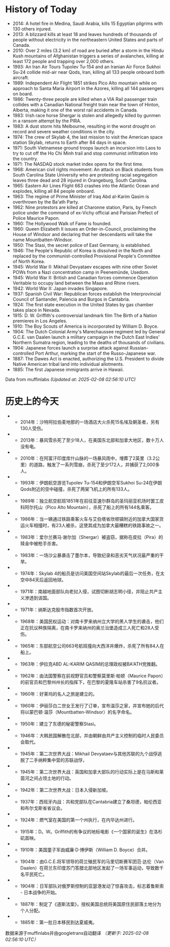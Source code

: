 # History of Today 

- 2014: A hotel fire in Medina, Saudi Arabia, kills 15 Egyptian pilgrims with 130 others injured.
- 2013: A blizzard kills at least 18 and leaves hundreds of thousands of people without electricity in the northeastern United States and parts of Canada.
- 2010: Over 2 miles (3.2 km) of road are buried after a storm in the Hindu Kush mountains of Afghanistan triggers a series of avalanches, killing at least 172 people and trapping over 2,000 others.
- 1993: An Iran Air Tours Tupolev Tu-154 and an Iranian Air Force Sukhoi Su-24 collide mid-air near Qods, Iran, killing all 133 people onboard both aircraft.
- 1989: Independent Air Flight 1851 strikes Pico Alto mountain while on approach to Santa Maria Airport in the Azores, killing all 144 passengers on board.
- 1986: Twenty-three people are killed when a VIA Rail passenger train collides with a Canadian National freight train near the town of Hinton, Alberta, making it one of the worst rail accidents in Canada.
- 1983: Irish race horse Shergar is stolen and allegedly killed by gunmen in a ransom attempt by the PIRA.
- 1983: A dust storm hits Melbourne, resulting in the worst drought on record and severe weather conditions in the city.
- 1974: The crew of Skylab 4, the last mission to visit the American space station Skylab, returns to Earth after 84 days in space.
- 1971: South Vietnamese ground troops launch an incursion into Laos to try to cut off the Ho Chi Minh trail and stop communist infiltration into the country.
- 1971: The NASDAQ stock market index opens for the first time.
- 1968: American civil rights movement: An attack on Black students from South Carolina State University who are protesting racial segregation leaves three dead and 28 injured in Orangeburg, South Carolina.
- 1965: Eastern Air Lines Flight 663 crashes into the Atlantic Ocean and explodes, killing all 84 people onboard.
- 1963: The regime of Prime Minister of Iraq Abd al-Karim Qasim is overthrown by the Ba'ath Party.
- 1962: Nine protestors are killed at Charonne station, Paris, by French police under the command of ex-Vichy official and Parisian Prefect of Police Maurice Papon.
- 1960: The Hollywood Walk of Fame is founded.
- 1960: Queen Elizabeth II issues an Order-in-Council, proclaiming the House of Windsor and declaring that her descendants will take the name Mountbatten-Windsor.
- 1950: The Stasi, the secret police of East Germany, is established.
- 1946: The People's Republic of Korea is dissolved in the North and replaced by the communist-controlled Provisional People's Committee of North Korea.
- 1945: World War II: Mikhail Devyataev escapes with nine other Soviet POWs from a Nazi concentration camp in Peenemünde, Usedom.
- 1945: World War II: British and Canadian forces commence Operation Veritable to occupy land between the Maas and Rhine rivers.
- 1942: World War II: Japan invades Singapore.
- 1937: Spanish Civil War: Republican forces establish the Interprovincial Council of Santander, Palencia and Burgos in Cantabria.
- 1924: The first state execution in the United States by gas chamber takes place in Nevada.
- 1915: D. W. Griffith's controversial landmark film The Birth of a Nation premieres in Los Angeles.
- 1910: The Boy Scouts of America is incorporated by William D. Boyce.
- 1904: The Dutch Colonial Army's Marechaussee regiment led by General G.C.E. van Daalen launch a military campaign in the Dutch East Indies' Northern Sumatra region, leading to the deaths of thousands of civilians.
- 1904: Japanese forces launch a surprise attack against Russian-controlled Port Arthur, marking the start of the Russo-Japanese war.
- 1887: The Dawes Act is enacted, authorizing the U.S. President to divide Native American tribal land into individual allotments.
- 1885: The first Japanese immigrants arrive in Hawaii.

Data from muffinlabs
*(Updated at: 2025-02-08 02:56:10 UTC)*

# 历史上的今天 

- -  2014年：沙特阿拉伯麦地那的一场酒店大火杀死15名埃及朝圣者，另有130人受伤。
- -  2013年：暴风雪杀死了至少18人，在美国东北部和加拿大地区，数十万人没有电。
- -  2010年：在阿富汗印度库什山脉的一场暴风雨中，埋葬了2英里（3.2公里）的道路，触发了一系列雪崩，杀死了至少172人，并捕获了2,000多人。
- -  1993年：伊朗航空游览Tupolev Tu-154和伊朗空军Sukhoi Su-24在伊朗Qods附近的空中碰撞，杀死了两架飞机上的所有133人。
- -  1989年：独立航空航班1851年在前往亚速尔群岛的圣玛丽亚机场时罢工皮科阿尔托山（Pico Alto Mountain），杀死了船上的所有144名乘客。
- -  1986年：当一辆通过铁路乘客火车与艾伯塔省欣顿镇附近的加拿大国家货运火车相撞时，有23人被杀，这使其成为加拿大最糟糕的铁路事故之一。
- -  1983年：爱尔兰赛马·谢尔加（Shergar）被盗窃，据称在皮拉（Pira）的赎金中被枪手杀害。
- -  1983年：一场沙尘暴袭击了墨尔本，导致纪录和恶劣天气状况最严重的干旱。
- -  1974年：Skylab 4的船员是访问美国空间站Skylab的最后一次任务，在太空中84天后返回地球。
- -  1971年：南越地面部队向老挝入侵，试图切断胡志明小径，并阻止共产主义渗透到该国。
- -  1971年：纳斯达克股市指数首次开放。
- -  1968年：美国民权运动：对南卡罗来纳州立大学的黑人学生的袭击，他们正在抗议种族隔离，在南卡罗来纳州的奥兰治堡造成三人死亡和28人受伤。
- -  1965年：东部航空公司663号航班撞向大西洋并爆炸，杀死了所有84人在船上。
- -  1963年：伊拉克ABD AL-KARIM QASIM的总理政权被BA'ATH党推翻。
- -  1962年：由法国警察在前视野官员和警察莫里斯·帕顿（Maurice Papon）的前官员和巴黎州州长的指挥下，在巴黎的夏隆车站杀害了9名抗议者。
- -  1960年：好莱坞的名人之旅是建立的。
- -  1960年：伊丽莎白二世女王发行了订单，宣布温莎之家，并宣布她的后代将以蒙巴顿·温莎（Mountbatten-Windsor）的名字命名。
- -  1950年：建立了东德的秘密警察Stasi。
- -  1946年：大韩民国解散在北部，并由朝鲜由共产主义控制的临时人民委员会取代。
- -  1945年：第二次世界大战：Mikhail Devyataev与其他苏联的九个战俘逃脱了二手纳粹集中营的苏联战俘，
- -  1945年：第二次世界大战：英国和加拿大部队的行动实际上是在马斯和莱茵河之间占领土地的行动。
- -  1942年：第二次世界大战：日本入侵新加坡。
- -  1937年：西班牙内战：共和党部队在Cantabria建立了桑坦德，帕伦西亚和布尔戈斯省省议会。
- -  1924年：燃气室在美国的第一个州执行，在内华达州进行。
- -  1915年：D。W。Griffith的有争议的地标电影《一个国家的诞生》在洛杉矶首映。
- -  1910年：美国童子军由威廉·D·博伊斯（William D. Boyce）合并。
- -  1904年：由G.C.E.将军领导的荷兰殖民军的马里切斯赛军团范·达伦（Van Daalen）在荷兰东印度苏门答腊北部地区发起了一场军事运动，导致数千名平民死亡。
- -  1904年：日军部队对俄罗斯控制的亚瑟港发动了惊喜攻击，标志着鲁斯索 - 日本战争的开始。
- -  1887年：制定了《道斯法案》，授权美国总统将美国原住民部落土地分为个人分配。
- -  1885年：第一批日本移民到达夏威夷。

数据来源于muffinlabs并由googletrans自动翻译
*（更新于: 2025-02-08 02:56:10 UTC）*